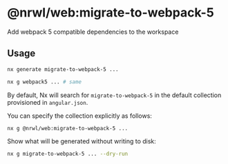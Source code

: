 # @nrwl/web:migrate-to-webpack-5

Add webpack 5 compatible dependencies to the workspace

## Usage

```bash
nx generate migrate-to-webpack-5 ...
```

```bash
nx g webpack5 ... # same
```

By default, Nx will search for `migrate-to-webpack-5` in the default collection provisioned in `angular.json`.

You can specify the collection explicitly as follows:

```bash
nx g @nrwl/web:migrate-to-webpack-5 ...
```

Show what will be generated without writing to disk:

```bash
nx g migrate-to-webpack-5 ... --dry-run
```
